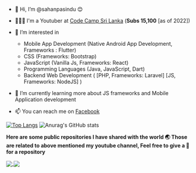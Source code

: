 - 👋 Hi, I’m @sahanpasindu 😊

- 🧑🏻‍💻 I'm a Youtuber at [Code Camp Sri Lanka](https://www.youtube.com/c/CodeCampSriLanka) (**Subs 15,100** [as of 2022])

- 👀 I’m interested in
    - Mobile App Development (Native Android App Development, Frameworks : Flutter) 
    - CSS (Frameworks: Bootstrap) 
    - JavaScript (Vanilla Js, Frameworks: React)
    - Programming Languages (Java, JavaScript, Dart)
    - Backend Web Development ( [PHP, Frameworks: Laravel] [JS, Frameworks: NodeJS] )
    
- 🌱 I’m currently learning more about JS frameworks and Mobile Application development 

- 📫 You can reach me on [Facebook](https://www.fb.com/sahanpasindu22)


[![Top Langs](https://github-readme-stats.vercel.app/api/top-langs/?username=sahanpasindu&theme=dracula&layout=compact&bg_color=30,e96443,904e95&title_color=fff&text_color=fff&count_private=true&line_height=25&langs_count=10&card_width=375)](https://github.com/anuraghazra/github-readme-stats) ![Anurag's GitHub stats](https://github-readme-stats.vercel.app/api?username=sahanpasindu&show_icons=true&theme=gruvbox&bg_color=30,e96443,904e95&title_color=fff&text_color=fff&count_private=true&line_height=28.99&include_all_commits=true&card_width=400) 

**Here are some public repositories I have shared with the world 🌏 
  Those are related to above mentioned my youtube channel, Feel free to give a 🌟 for a repository**

<a href="https://github.com/sahanpasindu/Flutter-Sinhalen-Video-Series">
  <img align="center" src="https://github-readme-stats.vercel.app/api/pin/?username=sahanpasindu&repo=Flutter-Sinhalen-Video-Series&title_color=fff&icon_color=f9f9f9&text_color=9f9f9f&bg_color=151515" />
</a>
<a href="https://github.com/sahanpasindu/Bootstrap-04-Sinhalen-Series">
  <img align="center" src="https://github-readme-stats.vercel.app/api/pin/?username=sahanpasindu&repo=Bootstrap-04-Sinhalen-Series&title_color=fff&icon_color=f9f9f9&text_color=9f9f9f&bg_color=151515" />
</a>
